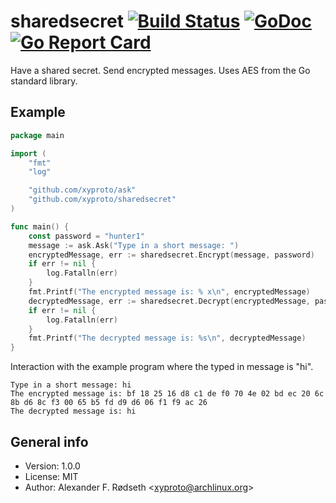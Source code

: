 # sharedsecret [![Build Status](https://travis-ci.com/xyproto/sharedsecret.svg?branch=main)](https://travis-ci.com/xyproto/sharedsecret) [![GoDoc](https://godoc.org/github.com/xyproto/sharedsecret?status.svg)](http://godoc.org/github.com/xyproto/sharedsecret) [![Go Report Card](https://goreportcard.com/badge/github.com/xyproto/sharedsecret)](https://goreportcard.com/report/github.com/xyproto/sharedsecret)

Have a shared secret. Send encrypted messages. Uses AES from the Go standard library.

## Example

```go
package main

import (
	"fmt"
	"log"

	"github.com/xyproto/ask"
	"github.com/xyproto/sharedsecret"
)

func main() {
	const password = "hunter1"
	message := ask.Ask("Type in a short message: ")
	encryptedMessage, err := sharedsecret.Encrypt(message, password)
	if err != nil {
		log.Fatalln(err)
	}
	fmt.Printf("The encrypted message is: % x\n", encryptedMessage)
	decryptedMessage, err := sharedsecret.Decrypt(encryptedMessage, password)
	if err != nil {
		log.Fatalln(err)
	}
	fmt.Printf("The decrypted message is: %s\n", decryptedMessage)
}
```

Interaction with the example program where the typed in message is "hi".

```
Type in a short message: hi
The encrypted message is: bf 18 25 16 d8 c1 de f0 70 4e 02 bd ec 20 6c 8b d6 8c f3 00 65 b5 fd d9 d6 06 f1 f9 ac 26
The decrypted message is: hi
```

## General info

* Version: 1.0.0
* License: MIT
* Author: Alexander F. Rødseth &lt;xyproto@archlinux.org&gt;
